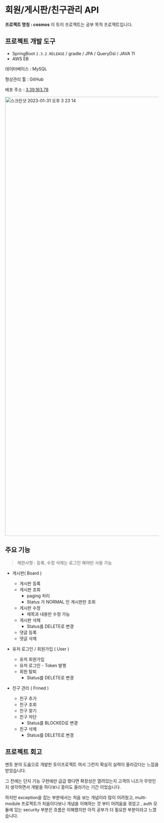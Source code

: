 

# 회원/게시판/친구관리 API

**프로젝트 명칭 : cosmos**
이 토이 프로젝트는 공부 목적 프로젝트입니다.


## 프로젝트 개발 도구

-   SpringBoot `2.3.2.RELEASE` / gradle / JPA / QueryDsl / JAVA 11
-   AWS EB

데이터베이스 : MySQL

형상관리 툴 : GitHub

배포 주소 : [3.39.163.78](http://3.39.163.78)

<img width="1437" alt="스크린샷 2023-01-31 오후 3 23 14" src="https://user-images.githubusercontent.com/91926476/215682640-e0aa8b22-2896-48ee-9237-e46892b5e005.png">


## 주요 기능

> 제한사항 : 등록, 수정 삭제는 로그인 해야만 사용 가능

-   게시판( Board )
	- 게시판 등록
	- 게시판 조회
		- paging 처리
		- Status 가 NORMAL 인 게시판만 조회
	- 게시판 수정
		- 제목과 내용만 수정 가능
	- 게시판 삭제
		- Status를 DELETE로 변경
	- 댓글 등록
	- 댓글 삭제
-   유저 로그인 / 회원가입 ( User )
	- 유저 회원가입
	- 유저 로그인 - Token 발행
	- 회원 탈퇴
		- Status를 DELETE로 변경

- 친구 관리 ( Frined )
	- 친구 추가
	- 친구 조회
	- 친구 찾기
	- 친구 차단
		- Status를 BLOCKED로 변경
	- 친구 삭제
		- Status를 DELETE로 변경


## 프로젝트 회고
멘토 분의 도움으로 개발한 토이프로젝트 여서 그런지 확실히 실력이 올라갔다는 느낌을 받았습니다.

그 전에는 단지 기능 구현에만 급급 했다면 확장성은 열려있는지 고객의 니즈가 무엇인지 생각하면서 개발을 하다보니 흥미도 올라가는 기간 이었습니다.

하지만 exception을 잡는 부분에서는 처음 보는 개념이라 많이 어려웠고, multi-module 프로젝트가 처음이다보니 개념을 이해하는 것 부터 어려움을 겪었고 , auth 모듈에 있는 security 부분은 흐름은 이해했지만 아직 공부가 더 필요한 부분이라고 느꼈습니다.
